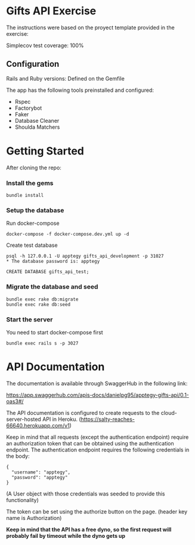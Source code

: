 # Gifts API Exercise

The instructions were based on the proyect template provided in the exercise:

Simplecov test coverage: 100%

## Configuration
Rails and Ruby versions: Defined on the Gemfile

The app has the following tools preinstalled and configured:
  - Rspec
  - Factorybot
  - Faker
  - Database Cleaner
  - Shoulda Matchers

# Getting Started

After cloning the repo:
### Install the gems

```
bundle install
```
### Setup the database

Run docker-compose

```
docker-compose -f docker-compose.dev.yml up -d
```

Create test database

```
psql -h 127.0.0.1 -U apptegy gifts_api_development -p 31027
* The database password is: apptegy

CREATE DATABASE gifts_api_test;
```
### Migrate the database and seed

```
bundle exec rake db:migrate
bundle exec rake db:seed
```

### Start the server

You need to start docker-compose first

```
bundle exec rails s -p 3027
```
# API Documentation
The documentation is available through SwaggerHub in the following link:

https://app.swaggerhub.com/apis-docs/danielpg95/apptegy-gifts-api/0.1-oas3#/

The API documentation is configured to create requests to the cloud-server-hosted API in Heroku.
(https://salty-reaches-66640.herokuapp.com/v1)

Keep in mind that all requests (except the authentication endpoint) require an authorization token that
can be obtained using the authentication endpoint.
The authentication endpoint requires the following credentials in the body:
```
{
  "username": "apptegy",
  "password": "apptegy"
}
```
(A User object with those credentials was seeded to provide this functionality)

The token can be set using the authorize button on the page. (header key name is Authorization)

**Keep in mind that the API has a free dyno, so the first request will probably fail by timeout while the dyno gets up**